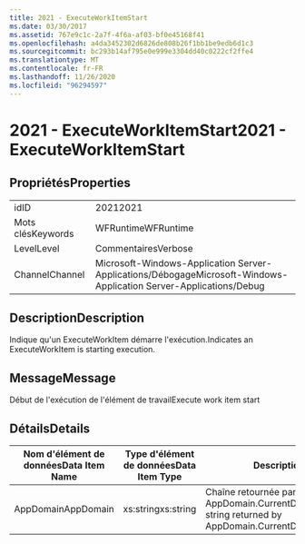 ```yaml
---
title: 2021 - ExecuteWorkItemStart
ms.date: 03/30/2017
ms.assetid: 767e9c1c-2a7f-4f6a-af03-bf0e45168f41
ms.openlocfilehash: a4da3452302d6826de808b26f1bb1be9edb6d1c3
ms.sourcegitcommit: bc293b14af795e0e999e3304dd40c0222cf2ffe4
ms.translationtype: MT
ms.contentlocale: fr-FR
ms.lasthandoff: 11/26/2020
ms.locfileid: "96294597"
---
```

# <a name="2021---executeworkitemstart"></a><span data-ttu-id="63067-102">2021 - ExecuteWorkItemStart</span><span class="sxs-lookup"><span data-stu-id="63067-102">2021 - ExecuteWorkItemStart</span></span>

## <a name="properties"></a><span data-ttu-id="63067-103">Propriétés</span><span class="sxs-lookup"><span data-stu-id="63067-103">Properties</span></span>  
  
|||  
|-|-|  
|<span data-ttu-id="63067-104">id</span><span class="sxs-lookup"><span data-stu-id="63067-104">ID</span></span>|<span data-ttu-id="63067-105">2021</span><span class="sxs-lookup"><span data-stu-id="63067-105">2021</span></span>|  
|<span data-ttu-id="63067-106">Mots clés</span><span class="sxs-lookup"><span data-stu-id="63067-106">Keywords</span></span>|<span data-ttu-id="63067-107">WFRuntime</span><span class="sxs-lookup"><span data-stu-id="63067-107">WFRuntime</span></span>|  
|<span data-ttu-id="63067-108">Level</span><span class="sxs-lookup"><span data-stu-id="63067-108">Level</span></span>|<span data-ttu-id="63067-109">Commentaires</span><span class="sxs-lookup"><span data-stu-id="63067-109">Verbose</span></span>|  
|<span data-ttu-id="63067-110">Channel</span><span class="sxs-lookup"><span data-stu-id="63067-110">Channel</span></span>|<span data-ttu-id="63067-111">Microsoft-Windows-Application Server-Applications/Débogage</span><span class="sxs-lookup"><span data-stu-id="63067-111">Microsoft-Windows-Application Server-Applications/Debug</span></span>|  
  
## <a name="description"></a><span data-ttu-id="63067-112">Description</span><span class="sxs-lookup"><span data-stu-id="63067-112">Description</span></span>  

 <span data-ttu-id="63067-113">Indique qu'un ExecuteWorkItem démarre l'exécution.</span><span class="sxs-lookup"><span data-stu-id="63067-113">Indicates an ExecuteWorkItem is starting execution.</span></span>  
  
## <a name="message"></a><span data-ttu-id="63067-114">Message</span><span class="sxs-lookup"><span data-stu-id="63067-114">Message</span></span>  

 <span data-ttu-id="63067-115">Début de l'exécution de l'élément de travail</span><span class="sxs-lookup"><span data-stu-id="63067-115">Execute work item start</span></span>  
  
## <a name="details"></a><span data-ttu-id="63067-116">Détails</span><span class="sxs-lookup"><span data-stu-id="63067-116">Details</span></span>  
  
|<span data-ttu-id="63067-117">Nom d'élément de données</span><span class="sxs-lookup"><span data-stu-id="63067-117">Data Item Name</span></span>|<span data-ttu-id="63067-118">Type d'élément de données</span><span class="sxs-lookup"><span data-stu-id="63067-118">Data Item Type</span></span>|<span data-ttu-id="63067-119">Description</span><span class="sxs-lookup"><span data-stu-id="63067-119">Description</span></span>|  
|--------------------|--------------------|-----------------|  
|<span data-ttu-id="63067-120">AppDomain</span><span class="sxs-lookup"><span data-stu-id="63067-120">AppDomain</span></span>|<span data-ttu-id="63067-121">xs:string</span><span class="sxs-lookup"><span data-stu-id="63067-121">xs:string</span></span>|<span data-ttu-id="63067-122">Chaîne retournée par AppDomain.CurrentDomain.FriendlyName.</span><span class="sxs-lookup"><span data-stu-id="63067-122">The string returned by AppDomain.CurrentDomain.FriendlyName.</span></span>|
